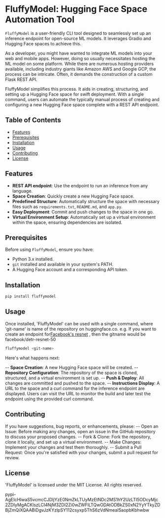 # FluffyModel: Hugging Face Space Automation Tool

`FluffyModel` is a user-friendly CLI tool designed to seamlessly set up an inference endpoint for open-source ML models. It leverages Gradio and Hugging Face spaces to achieve this.

As a developer, you might have wanted to integrate ML models into your web and mobile apps. However, doing so usually necessitates hosting the ML model on some platform. While there are numerous hosting providers available, including industry giants like Amazon AWS and Google GCP, the process can be intricate. Often, it demands the construction of a custom Flask REST API.

FluffyModel simplifies this process. It aids in creating, structuring, and setting up a Hugging Face space for swift deployment. With a single command, users can automate the typically manual process of creating and configuring a new Hugging Face space complete with a REST API endpoint.

## Table of Contents

- [Features](#features)
- [Prerequisites](#prerequisites)
- [Installation](#installation)
- [Usage](#usage)
- [Contributing](#contributing)
- [License](#license)

## Features
- **REST API endpoint**: Use the endpoint to run an inference from any language.
- **Space Creation**: Quickly create a new Hugging Face space.
- **Predefined Structure**: Automatically structure the space with necessary files such as `requirements.txt`, `README.md`, and `app.py`.
- **Easy Deployment**: Commit and push changes to the space in one go.
- **Virtual Environment Setup**: Automatically set up a virtual environment within the space, ensuring dependencies are isolated.

## Prerequisites

Before using `FluffyModel`, ensure you have:

- Python 3.x installed.
- `git` installed and available in your system's PATH.
- A Hugging Face account and a corresponding API token.

## Installation

```bash
pip install fluffymodel
```

## Usage
Once installed, 'FluffyModel' can be used with a single command, where 'git-name' is name of the repository on huggingface.co.
e.g. If you want to create an endpoint for[Facebook's resnet](https://huggingface.co/facebook/detr-resnet-50) , then the gitname would be facebook/detr-resnet-50 

```bash
fluffymodel <git-name>
```

Here's what happens next:

-- **Space Creation**: A new Hugging Face space will be created.
-- **Repository Configuration**: The repository of the space is cloned, structured, and a virtual environment is set up.
-- **Push & Deploy**: All changes are committed and pushed to the space.
-- **Instructions Display**: A URL to the space and a curl command for the inference endpoint are displayed. Users can visit the URL to monitor the build and later test the endpoint using the provided curl command.

## Contributing
If you have suggestions, bug reports, or enhancements, please:
-- Open an Issue: Before making any changes, open an issue in the GitHub repository to discuss your proposed changes.
-- Fork & Clone: Fork the repository, clone it locally, and set up a virtual environment.
-- Make Changes: Implement your changes and test them thoroughly.
-- Submit a Pull Request: Once you're satisfied with your changes, submit a pull request for review.

## License
'FluffyModel' is licensed under the MIT License. All rights reserved.

pypi-AgEIcHlwaS5vcmcCJDljYzE0NmZkLTUyMzEtNDc2MS1hY2UzLTI5ODcyMjc2ZDIyMgACKlszLCI4NjM3ZDI2Zi0wZWFlLTQwODAtODBkZS0xN2YyYTkyZDBjZmQiXQAABiDgvJzKYzlpSY112csyxp5ThS6zVdNmealSaopbKbhwbw